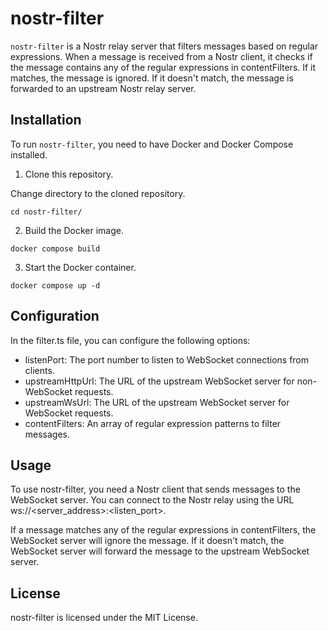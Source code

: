 # nostr-filter

`nostr-filter` is a Nostr relay server that filters messages based on regular expressions. When a message is received from a Nostr client, it checks if the message contains any of the regular expressions in contentFilters. If it matches, the message is ignored. If it doesn't match, the message is forwarded to an upstream Nostr relay server.

## Installation

To run `nostr-filter`, you need to have Docker and Docker Compose installed.

1. Clone this repository.

Change directory to the cloned repository.

```
cd nostr-filter/
```

2. Build the Docker image.

```
docker compose build
```

3. Start the Docker container.

```
docker compose up -d
```

## Configuration

In the filter.ts file, you can configure the following options:

* listenPort: The port number to listen to WebSocket connections from clients.
* upstreamHttpUrl: The URL of the upstream WebSocket server for non-WebSocket requests.
* upstreamWsUrl: The URL of the upstream WebSocket server for WebSocket requests.
* contentFilters: An array of regular expression patterns to filter messages.

## Usage

To use nostr-filter, you need a Nostr client that sends messages to the WebSocket server. You can connect to the Nostr relay using the URL ws://<server_address>:<listen_port>.

If a message matches any of the regular expressions in contentFilters, the WebSocket server will ignore the message. If it doesn't match, the WebSocket server will forward the message to the upstream WebSocket server.

## License
nostr-filter is licensed under the MIT License.
